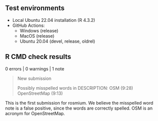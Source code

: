 ## Test environments

- Local Ubuntu 22.04 installation (R 4.3.2)
- GitHub Actions:
  - Windows (release)
  - MacOS (release)
  - Ubuntu 20.04 (devel, release, oldrel)

## R CMD check results

0 errors | 0 warnings | 1 note

>  New submission
>  
>  Possibly misspelled words in DESCRIPTION:
>    OSM (9:28)
>    OpenStreetMap (9:13)

This is the first submission for rosmium. We believe the misspelled word note
is a false positive, since the words are correctly spelled. OSM is an acronym
for OpenStreetMap.
